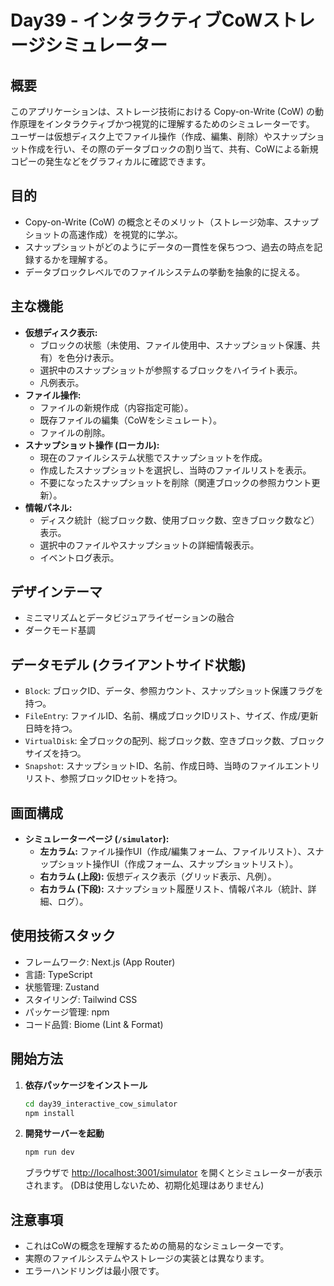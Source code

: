 # Day39 - インタラクティブCoWストレージシミュレーター

## 概要

このアプリケーションは、ストレージ技術における Copy-on-Write (CoW) の動作原理をインタラクティブかつ視覚的に理解するためのシミュレーターです。
ユーザーは仮想ディスク上でファイル操作（作成、編集、削除）やスナップショット作成を行い、その際のデータブロックの割り当て、共有、CoWによる新規コピーの発生などをグラフィカルに確認できます。

## 目的

- Copy-on-Write (CoW) の概念とそのメリット（ストレージ効率、スナップショットの高速作成）を視覚的に学ぶ。
- スナップショットがどのようにデータの一貫性を保ちつつ、過去の時点を記録するかを理解する。
- データブロックレベルでのファイルシステムの挙動を抽象的に捉える。

## 主な機能

- **仮想ディスク表示:**
    - ブロックの状態（未使用、ファイル使用中、スナップショット保護、共有）を色分け表示。
    - 選択中のスナップショットが参照するブロックをハイライト表示。
    - 凡例表示。
- **ファイル操作:**
    - ファイルの新規作成（内容指定可能）。
    - 既存ファイルの編集（CoWをシミュレート）。
    - ファイルの削除。
- **スナップショット操作 (ローカル):**
    - 現在のファイルシステム状態でスナップショットを作成。
    - 作成したスナップショットを選択し、当時のファイルリストを表示。
    - 不要になったスナップショットを削除（関連ブロックの参照カウント更新）。
- **情報パネル:**
    - ディスク統計（総ブロック数、使用ブロック数、空きブロック数など）表示。
    - 選択中のファイルやスナップショットの詳細情報表示。
    - イベントログ表示。

## デザインテーマ

- ミニマリズムとデータビジュアライゼーションの融合
- ダークモード基調

## データモデル (クライアントサイド状態)

- `Block`: ブロックID、データ、参照カウント、スナップショット保護フラグを持つ。
- `FileEntry`: ファイルID、名前、構成ブロックIDリスト、サイズ、作成/更新日時を持つ。
- `VirtualDisk`: 全ブロックの配列、総ブロック数、空きブロック数、ブロックサイズを持つ。
- `Snapshot`: スナップショットID、名前、作成日時、当時のファイルエントリリスト、参照ブロックIDセットを持つ。

## 画面構成

- **シミュレーターページ (`/simulator`):**
    - **左カラム:** ファイル操作UI（作成/編集フォーム、ファイルリスト）、スナップショット操作UI（作成フォーム、スナップショットリスト）。
    - **右カラム (上段):** 仮想ディスク表示（グリッド表示、凡例）。
    - **右カラム (下段):** スナップショット履歴リスト、情報パネル（統計、詳細、ログ）。

## 使用技術スタック

- フレームワーク: Next.js (App Router)
- 言語: TypeScript
- 状態管理: Zustand
- スタイリング: Tailwind CSS
- パッケージ管理: npm
- コード品質: Biome (Lint & Format)

## 開始方法

1. **依存パッケージをインストール**
   ```bash
   cd day39_interactive_cow_simulator
   npm install
   ```

2. **開発サーバーを起動**
   ```bash
   npm run dev
   ```
   ブラウザで [http://localhost:3001/simulator](http://localhost:3001/simulator) を開くとシミュレーターが表示されます。
   (DBは使用しないため、初期化処理はありません)

## 注意事項

- これはCoWの概念を理解するための簡易的なシミュレーターです。
- 実際のファイルシステムやストレージの実装とは異なります。
- エラーハンドリングは最小限です。
